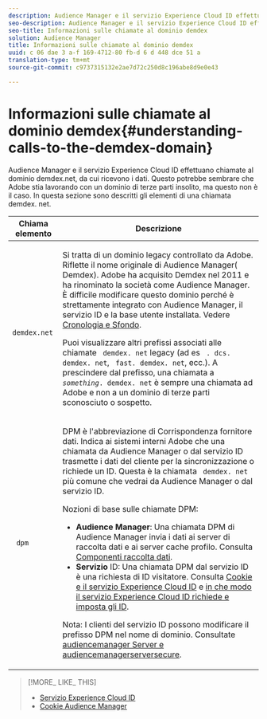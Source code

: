 ```yaml
---
description: Audience Manager e il servizio Experience Cloud ID effettuano chiamate al dominio demdex.net, da cui ricevono i dati. Questo potrebbe sembrare che Adobe stia lavorando con un dominio di terze parti insolito, ma questo non è il caso. In questa sezione sono descritti gli elementi di una chiamata demdex. net.
seo-description: Audience Manager e il servizio Experience Cloud ID effettuano chiamate al dominio demdex.net, da cui ricevono i dati. Questo potrebbe sembrare che Adobe stia lavorando con un dominio di terze parti insolito, ma questo non è il caso. In questa sezione sono descritti gli elementi di una chiamata demdex. net.
seo-title: Informazioni sulle chiamate al dominio demdex
solution: Audience Manager
title: Informazioni sulle chiamate al dominio demdex
uuid: c 06 dae 3 a-f 169-4712-80 fb-d 6 d 448 dce 51 a
translation-type: tm+mt
source-git-commit: c9737315132e2ae7d72c250d8c196abe8d9e0e43

---
```



# Informazioni sulle chiamate al dominio demdex{#understanding-calls-to-the-demdex-domain}

Audience Manager e il servizio Experience Cloud ID effettuano chiamate al dominio demdex.net, da cui ricevono i dati. Questo potrebbe sembrare che Adobe stia lavorando con un dominio di terze parti insolito, ma questo non è il caso. In questa sezione sono descritti gli elementi di una chiamata demdex. net.

<table id="table_B846CBEDDA4C4AD19416F7C27FC325C6"> 
 <thead> 
  <tr> 
   <th colname="col1" class="entry"> Chiama elemento </th> 
   <th colname="col2" class="entry"> Descrizione </th> 
  </tr> 
 </thead>
 <tbody> 
  <tr> 
   <td colname="col1"> <p> <code> demdex.net</code> </p> </td> 
   <td colname="col2"> <p>Si tratta di un dominio legacy controllato <span class="keyword"> da Adobe</span>. Riflette <span class="keyword"> il nome originale di Audience Manager</span>(<span class="keyword"> Demdex</span>). <span class="keyword"> Adobe</span> ha acquisito <span class="keyword"> Demdex</span> nel 2011 e ha rinominato la società come <span class="keyword"> Audience Manager</span>. È difficile modificare questo dominio perché è strettamente integrato con <span class="keyword"> Audience Manager</span>, il servizio <span class="wintitle"></span>ID e la base utente installata. Vedere <a href="../overview/aam-overview.md#history-and-background"> Cronologia e Sfondo</a>. </p> <p>Puoi visualizzare altri prefissi associati alle chiamate <code> demdex. net</code> legacy (ad es <code> . dcs. demdex. net</code>, <code> fast. demdex. net</code>, ecc.). A prescindere dal prefisso, una chiamata a <code><i>something</i>. demdex. net</code> è sempre una chiamata <span class="keyword"> ad Adobe</span> e non a un dominio di terze parti sconosciuto o sospetto. </p> </td> 
  </tr> 
  <tr> 
   <td colname="col1"> <p> <code> dpm</code> </p> </td> 
   <td colname="col2"> <p><span class="wintitle"> DPM</span> è l'abbreviazione di <span class="wintitle"> Corrispondenza fornitore dati</span>. Indica ai sistemi interni <span class="keyword"> Adobe</span> che una chiamata da <span class="keyword"> Audience Manager</span> o dal <span class="wintitle"> servizio ID</span> trasmette i dati del cliente per la sincronizzazione o richiede un ID. Questa è la chiamata <code> demdex. net</code> più comune che vedrai da <span class="keyword"> Audience Manager</span> o dal <span class="wintitle"> servizio ID</span>. </p> <p><span class="wintitle"> Nozioni di base</span> sulle chiamate DPM: </p> <p> 
     <ul id="ul_44023BB060774518BE414EE10820C141"> 
      <li id="li_0F94D1988A6944BA885FD40AB26FC49F"> <b><span class="keyword"> Audience Manager</span></b>: Una <span class="wintitle"> chiamata DPM</span> di <span class="keyword"> Audience Manager</span> invia i dati ai server di raccolta <span class="wintitle"> dati</span> e <span class="wintitle"> ai server cache profilo</span>. Consulta <a href="../reference/system-components/components-data-collection.md"> Componenti raccolta dati</a>. </li> 
      <li id="li_5A7EA9EE16EE4D828F0A24AE2B969122"> <b><span class="wintitle"> Servizio</span> </b>ID: Una <span class="wintitle"> chiamata DPM</span> dal servizio <span class="wintitle"> ID</span> è una richiesta di ID visitatore. Consulta <a href="https://marketing.adobe.com/resources/help/en_US/mcvid/mcvid_cookies.html" format="https" scope="external"> Cookie e il servizio Experience Cloud ID</a> e <a href="https://marketing.adobe.com/resources/help/en_US/mcvid/mcvid_id_request.html" format="https" scope="external"> in che modo il servizio Experience Cloud ID richiede e imposta gli ID</a>. </li> 
     </ul> </p> <p> <p>Nota: <span class="wintitle"> I clienti del servizio</span> ID possono modificare il <span class="wintitle"> prefisso DPM</span> nel nome di dominio. Consultate <a href="https://marketing.adobe.com/resources/help/en_US/mcvid/mcvid-subdomain-config.html" format="https" scope="external"> audiencemanager Server e audiencemanagerserversecure</a>. </p> </p> </td> 
  </tr> 
 </tbody> 
</table>

>[!MORE_ LIKE_ THIS]
>
>* [Servizio Experience Cloud ID](https://marketing.adobe.com/resources/help/en_US/mcvid/)
>* [Cookie Audience Manager](https://marketing.adobe.com/resources/help/en_US/whitepapers/cookies/cookies_am.html)

